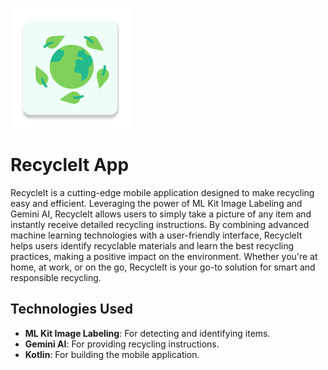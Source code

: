 ![App Logo](https://raw.githubusercontent.com/JoyMajumdar2001/RecycleIt/main/app/src/main/res/mipmap-xxxhdpi/ic_launcher.webp)
# RecycleIt App
RecycleIt is a cutting-edge mobile application designed to make recycling easy and efficient. Leveraging the power of ML Kit Image Labeling and Gemini AI, RecycleIt allows users to simply take a picture of any item and instantly receive detailed recycling instructions. By combining advanced machine learning technologies with a user-friendly interface, RecycleIt helps users identify recyclable materials and learn the best recycling practices, making a positive impact on the environment. Whether you're at home, at work, or on the go, RecycleIt is your go-to solution for smart and responsible recycling.
## Technologies Used
- **ML Kit Image Labeling**: For detecting and identifying items.
- **Gemini AI**: For providing recycling instructions.
- **Kotlin**: For building the mobile application.
